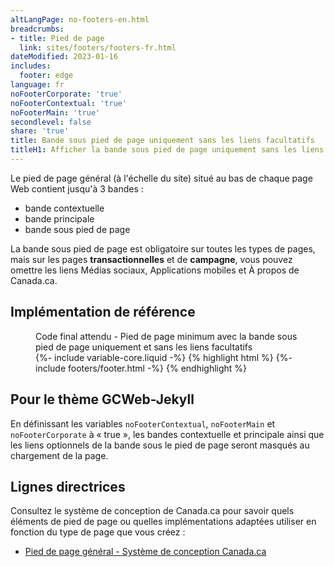 ```yaml
---
altLangPage: no-footers-en.html
breadcrumbs:
- title: Pied de page
  link: sites/footers/footers-fr.html
dateModified: 2023-01-16
includes:
  footer: edge
language: fr
noFooterCorporate: 'true'
noFooterContextual: 'true'
noFooterMain: 'true'
secondlevel: false
share: 'true'
title: Bande sous pied de page uniquement sans les liens facultatifs
titleH1: Afficher la bande sous pied de page uniquement sans les liens facultatifs
---
```

<div class="wb-prettify all-pre hide"></div>

Le pied de page général (à l'échelle du site) situé au bas de chaque page Web contient jusqu'à 3 bandes :
* bande contextuelle
* bande principale
* bande sous pied de page

La bande sous pied de page est obligatoire sur toutes les types de pages, mais sur les pages **transactionnelles** et de **campagne**, vous pouvez omettre les liens Médias sociaux, Applications mobiles et À propos de Canada.ca.

## Implémentation de référence

<figure>
  <figcaption class="h3">Code final attendu - Pied de page minimum avec la bande sous pied de page uniquement et sans les liens facultatifs</figcaption>
{%- include variable-core.liquid -%}
{% highlight html %}
	{%- include footers/footer.html -%}
{% endhighlight %}
</figure>

## Pour le thème GCWeb-Jekyll

En définissant les variables `noFooterContextual`, `noFooterMain` et `noFooterCorporate` à «&nbsp;true&nbsp;», les bandes contextuelle et principale ainsi que les liens optionnels de la bande sous le pied de page seront masqués au chargement de la page.

## Lignes directrices

Consultez le système de conception de Canada.ca pour savoir quels éléments de pied de page ou quelles implémentations adaptées utiliser en fonction du type de page que vous créez&nbsp;:
* [Pied de page général - Système de conception Canada.ca](https://conception.canada.ca/configurations-conception-communes/pied-page.html)